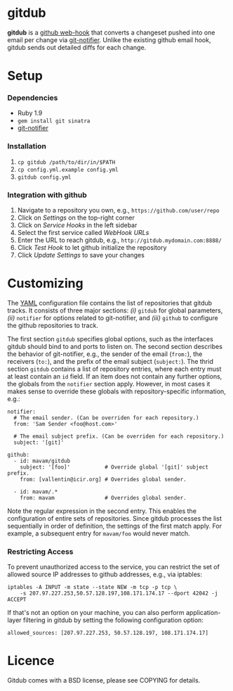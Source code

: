 gitdub
======

**gitdub** is a [github web-hook][post-receive-hook] that converts a
changeset pushed into one email per change via [git-notifier][git-notifier].
Unlike the existing github email hook, gitdub sends out detailed diffs for each
change.

Setup
=====

### Dependencies

  - Ruby 1.9
  - `gem install git sinatra`
  - [git-notifier][git-notifier]

### Installation
  
  1. `cp gitdub /path/to/dir/in/$PATH`
  2. `cp config.yml.example config.yml`
  3. `gitdub config.yml`

### Integration with github

  1. Navigate to a repository you own, e.g., `https://github.com/user/repo`
  2. Click on *Settings* on the top-right corner
  3. Click on *Service Hooks* in the left sidebar
  4. Select the first service called *WebHook URLs*
  5. Enter the URL to reach gitdub, e.g., `http://gitdub.mydomain.com:8888/`
  6. Click *Test Hook* to let github initialize the repository
  7. Click *Update Settings* to save your changes

Customizing
===========

The [YAML](http://www.yaml.org) configuration file contains the list of
repositories that gitdub tracks. It consists of three major sections: *(i)*
`gitdub` for global parameters, *(ii)* `notifier` for options related to
git-notifier, and *(iii)* `github` to configure the github repositories to
track.

The first section `gitdub` specifies global options, such as the interfaces
gitdub should bind to and ports to listen on. The second section describes the
behavior of git-notifier, e.g., the sender of the email (`from:`), the
receivers (`to:`), and the prefix of the email subject (`subject:`). The thrid
section `gitdub` contains a list of repository entries, where each entry must
at least contain an `id` field. If an item does not contain any further
options, the globals from the `notifier` section apply. However, in most cases
it makes sense to override these globals with repository-specific information,
e.g.:

    notifier:
      # The email sender. (Can be overriden for each repository.)
      from: 'Sam Sender <foo@host.com>'

      # The email subject prefix. (Can be overriden for each repository.)
      subject: '[git]'

    github:
      - id: mavam/gitdub
        subject: '[foo]'           # Override global '[git]' subject prefix.
        from: [vallentin@icir.org] # Overrides global sender.

      - id: mavam/.*
        from: mavam                # Overrides global sender.

Note the regular expression in the second entry. This enables the configuration
of entire sets of repositories. Since gitdub processes the list sequentially in
order of definition, the settings of the first match apply. For example, a
subsequent entry for `mavam/foo` would never match.

### Restricting Access

To prevent unauthorized access to the service, you can restrict the set of
allowed source IP addresses to github addresses, e.g., via iptables:

    iptables -A INPUT -m state --state NEW -m tcp -p tcp \
        -s 207.97.227.253,50.57.128.197,108.171.174.17 --dport 42042 -j ACCEPT

If that's not an option on your machine, you can also perform application-layer
filtering in gitdub by setting the following configuration option:

    allowed_sources: [207.97.227.253, 50.57.128.197, 108.171.174.17]


Licence
=======

Gitdub comes with a BSD license, please see COPYING for details.

[git-notifier]: http://www.icir.org/robin/git-notifier
[sinatra]: http://www.sinatrarb.com
[post-receive-hook]: https://help.github.com/articles/post-receive-hooks
